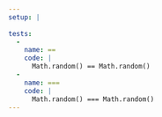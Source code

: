 ```yaml
---
setup: |
  
tests:
  -
    name: ==
    code: |
      Math.random() == Math.random()
  -
    name: ===
    code: |
      Math.random() === Math.random()
---
```


